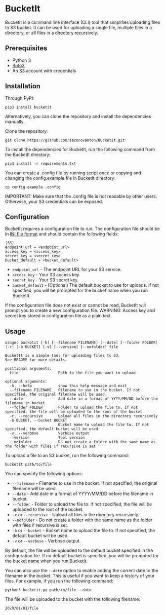 # BucketIt

BucketIt is a command line interface (CLI) tool that simplifies uploading files to S3 bucket. It can be used for uploading a single file, multiple files in a directory, or all files in a directory recursively.

## Prerequisites

* Python 3
* [Boto3](https://boto3.amazonaws.com/v1/documentation/api/latest/index.html)
* An S3 account with credentials

## Installation

Through PyPI:
```
pip3 install bucketit
```

Alternatively, you can clone the repository and install the dependencies manually.

Clone the repository:
```
git clone https://github.com/sazonovanton/BucketIt.git
```

To install the dependencies for BucketIt, run the following command from the BucketIt directory:
```
pip3 install -r requirements.txt
```

You can create a .config file by running script once or copying and changing the config.example file in BucketIt directory:
```
cp config.example .config
```
IMPORTANT: Make sure that the .config file is not readable by other users. Otherwise, your S3 credentials can be exposed.

## Configuration

BucketIt requires a configuration file to run. The configuration file should be in [INI file format](https://en.wikipedia.org/wiki/INI_file) and should contain the following fields:

```
[S3]
endpoint_url = <endpoint_url>
access_key = <access_key>
secret_key = <secret_key>
bucket_default = <bucket_default>
```
* `endpoint_url` - The endpoint URL for your S3 service.
* `access_key` - Your S3 access key.
* `secret_key` - Your S3 secret key.
* `bucket_default` - (Optional) The default bucket to use for uploads. If not specified, you will be prompted for the bucket name when you run BucketIt.

If the configuration file does not exist or cannot be read, BucketIt will prompt you to create a new configuration file.
WARNING: Access key and secret key stored in configuration file as a plain text.

## Usage

```
usage: bucketit [-h] [--filename FILENAME] [--date] [--folder FOLDER] [-r] [-b BUCKET] [-v] [--version] [--nofolder] file

BucketIt is a simple tool for uploading files to S3. 
See README for more details.

positional arguments:
  file                  Path to the file you want to upload

optional arguments:
  -h, --help            show this help message and exit
  --filename FILENAME   Filename to use in the bucket. If not specified, the original filename will be used
  --date                Add date in a format of YYYY/MM/DD before the filename in bucket
  --folder FOLDER       Folder to upload the file to. If not specified, the file will be uploaded to the root of the bucket
  -r, --recursive       Upload all files in the directory recursively
  -b BUCKET, --bucket BUCKET
                        Bucket name to upload the file to. If not specified, the default bucket will be used
  -v, --verbose         Verbose output
  --version             Tool version
  --nofolder            Do not create a folder with the same name as the folder with files if recursive is set
```

To upload a file to an S3 bucket, run the following command:
```
bucketit path/to/file
```
You can specify the following options:
* `--filename` - Filename to use in the bucket. If not specified, the original filename will be used.
* `--date` - Add date in a format of YYYY/MM/DD before the filename in bucket.
* `--folder` - Folder to upload the file to. If not specified, the file will be uploaded to the root of the bucket.
* `-r` or `--recursive` - Upload all files in the directory recursively.
* `--nofolder` - Do not create a folder with the same name as the folder with files if recursive is set.
* `-b` or `--bucket` - Bucket name to upload the file to. If not specified, the default bucket will be used.
* `-v` or `--verbose` - Verbose output.

By default, the file will be uploaded to the default bucket specified in the configuration file. If no default bucket is specified, you will be prompted for the bucket name when you run BucketIt.

You can also use the `--date` option to enable adding the current date to the filename in the bucket. This is useful if you want to keep a history of your files. For example, if you run the following command:
```
python3 bucketit.py path/to/file --date
```
The file will be uploaded to the bucket with the following filename:
```
2020/01/01/file
```

